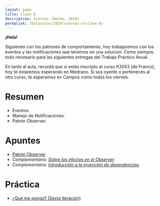 ```yaml
---
layout: page
title: Clase 8
description: Viernes (Noche, 2019)
permalink: /bitacoras/2019/viernes-n/clase-8/
---
```

**¡Hola!**

Siguiendo con los patrones de comportamiento, hoy trabajaremos con los eventos y las notificaciones que tenemos en una solucion. Como siempre, todo necesario para las siguientes entregas del Trabajo Práctico Anual.

En tanto al aula, recordá que si estás inscripto al curso K3053 (de Franco), hoy te estaremos esperando en Medrano. Si sos oyente o pertenecés al otro curso, te esperamos en Campus como todos los viernes.

# Resumen

- Eventos.
- Manejo de Notificaciones.
- Patrón Observer.

# Apuntes

- [Patrón Observer](https://docs.google.com/document/d/1h8Cce8faTG65RXoElPvAsPS-I8H2MxMbemzMcYCL56I/edit)
- _Complementario: [Sobre los efectos en el Observer](https://docs.google.com/document/d/1UwTcRLugqDgZuqfWvOxckwk27UBjDo70AF1znzX24QM/edit#heading=h.y04j3mise0wn)._
- _Complementario: [Introducción a la inyección de dependencias](https://docs.google.com/document/d/1GsW-hVF0XR76KunDILqkltyE1KIBvj3ldCCkyStjne0/edit)._

# Práctica

- [¿Qué me pongo? (Sexta iteración)](https://docs.google.com/document/d/1NxqhJj70kt-_4aw-CawlISdJZyedzoOcLAVJAZVZISE/edit)